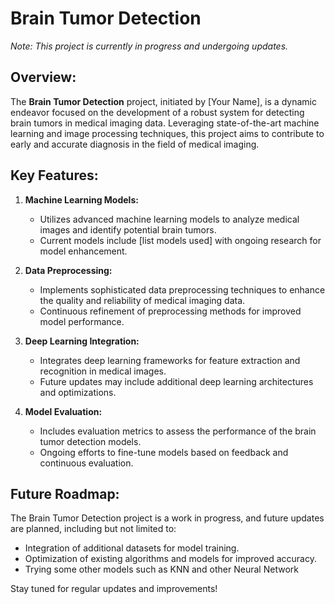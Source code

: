 # Brain Tumor Detection

*Note: This project is currently in progress and undergoing updates.*

## Overview:

The **Brain Tumor Detection** project, initiated by [Your Name], is a dynamic endeavor focused on the development of a robust system for detecting brain tumors in medical imaging data. Leveraging state-of-the-art machine learning and image processing techniques, this project aims to contribute to early and accurate diagnosis in the field of medical imaging.

## Key Features:

1. **Machine Learning Models:**
   - Utilizes advanced machine learning models to analyze medical images and identify potential brain tumors.
   - Current models include [list models used] with ongoing research for model enhancement.

2. **Data Preprocessing:**
   - Implements sophisticated data preprocessing techniques to enhance the quality and reliability of medical imaging data.
   - Continuous refinement of preprocessing methods for improved model performance.

3. **Deep Learning Integration:**
   - Integrates deep learning frameworks for feature extraction and recognition in medical images.
   - Future updates may include additional deep learning architectures and optimizations.

4. **Model Evaluation:**
   - Includes evaluation metrics to assess the performance of the brain tumor detection models.
   - Ongoing efforts to fine-tune models based on feedback and continuous evaluation.

## Future Roadmap:

The Brain Tumor Detection project is a work in progress, and future updates are planned, including but not limited to:
- Integration of additional datasets for model training.
- Optimization of existing algorithms and models for improved accuracy.
- Trying some other models such as KNN and other Neural Network

Stay tuned for regular updates and improvements!


